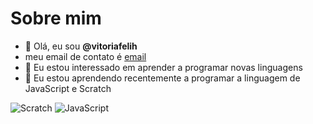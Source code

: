 # Sobre mim
- 👋 Olá, eu sou **@vitoriafelih**
- meu email de contato é [email](vitoria.felix.honorio@escola.pr.gov.br)
- 👀 Eu estou interessado em aprender a programar novas linguagens
- 🌱 Eu estou aprendendo recentemente a programar a linguagem de JavaScript e Scratch

![Scratch](https://img.shields.io/badge/Scratch-4D97FF?style=for-the-badge&logo=Scratch&logoColor=white)
![JavaScript](https://img.shields.io/badge/JavaScript-323330?style=for-the-badge&logo=javascript&logoColor=F7DF1E)
